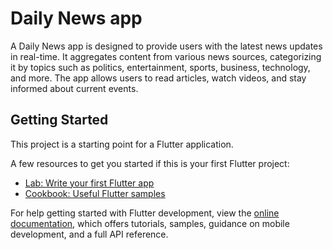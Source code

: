 # Daily News app

A Daily News app is designed to provide users with the latest news updates in real-time. It aggregates content from various news sources, categorizing it by topics such as politics, entertainment, sports, business, technology, and more. The app allows users to read articles, watch videos, and stay informed about current events.
## Getting Started

This project is a starting point for a Flutter application.

A few resources to get you started if this is your first Flutter project:

- [Lab: Write your first Flutter app](https://docs.flutter.dev/get-started/codelab)
- [Cookbook: Useful Flutter samples](https://docs.flutter.dev/cookbook)

For help getting started with Flutter development, view the
[online documentation](https://docs.flutter.dev/), which offers tutorials,
samples, guidance on mobile development, and a full API reference.
